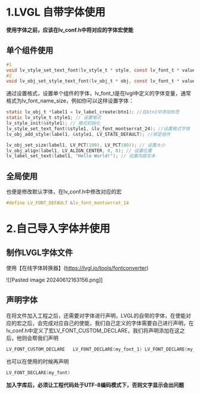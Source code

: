 # 1.LVGL 自带字体使用

**使用字体之前，应该在lv_conf.h中将对应的字体宏使能**
## 单个组件使用

```C
#1
void lv_style_set_text_font(lv_style_t * style, const lv_font_t * value)
#2
void lv_obj_set_style_text_font(lv_obj_t * obj, const lv_font_t * value)
```
通过设置格式，设置单个组件的字体，lv_font_t是在lvgl中定义的字体变量，通常格式为lv_font_name_size，例如你可以这样设置字体：
```C
static lv_obj_t *label1 = lv_label_create(btn1); //在btn1中添加标签
static lv_style_t style1; // 设置格式
lv_style_init(&style1); // 格式初始化
lv_style_set_text_font(&style1, &lv_font_montserrat_24); //设置格式字体
lv_obj_add_style(label1, &style1, LV_STATE_DEFAULT); //绑定组件

lv_obj_set_size(label1, LV_PCT(100), LV_PCT(80)); // 设置大小
lv_obj_align(label1, LV_ALIGN_CENTER, 0, 0); // 设置位置
lv_label_set_text(label1, "Hello World!"); // 设置内部文本
```
## 全局使用

也便是修改默认字体，在lv_conf.h中修改对应的宏
```C
#define LV_FONT_DEFAULT &lv_font_montserrat_14
```

# 2.自己导入字体并使用

## 制作LVGL字体文件

使用【在线字体转换器】(https://lvgl.io/tools/fontconverter)

![[Pasted image 20240612163156.png]]

## 声明字体
在将文件加入工程之后，还需要对字体进行声明，LVGL的自带的字体，在使能对应的宏之后，会完成对应自己的使能，我们自己定义的字体需要自己进行声明，在lv_conf.h中定义了宏LV_FONT_CUSTOM_DECLARE，我们将声明添加在这之后，他则会帮我们声明
```C
LV_FONT_CUSTOM_DECLARE   LV_FONT_DECLARE(my_font_1) LV_FONT_DECLARE(my_font_2)
```
也可以在使用的时候再声明
```C
LV_FONT_DECLARE(my_font)
```


**加入字库后，必须让工程代码处于UTF-8编码模式下，否则文字显示会出问题**